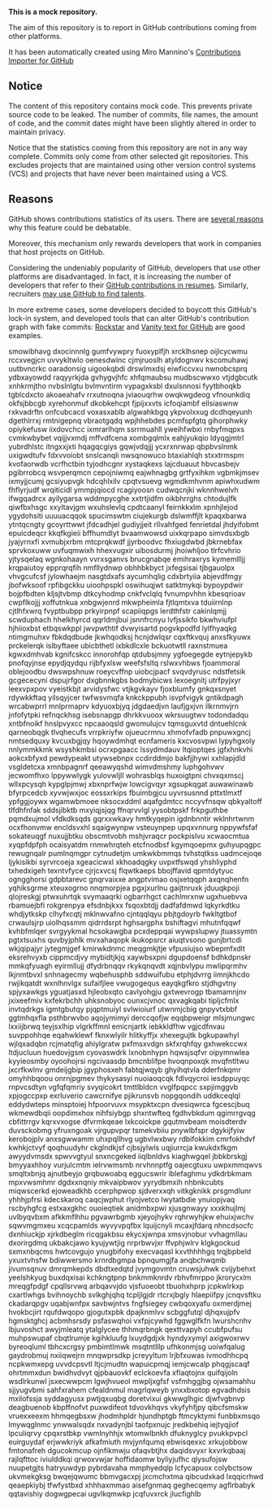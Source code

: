 **This is a mock repository.** 

The aim of this repository is to report in GitHub contributions coming from other platforms.

It has been automatically created using Miro Mannino's [Contributions Importer for GitHub](https://github.com/miromannino/contributions-importer-for-github)

## Notice

The content of this repository contains mock code. This prevents private source code to be leaked. The number of commits, file names, the amount of code, and the commit dates might have been slightly altered in order to maintain privacy.

Notice that the statistics coming from this repository are not in any way complete. Commits only come from other selected git repositories. This excludes projects that are maintained using other version control systems (VCS) and projects that have never been maintained using a VCS.

## Reasons

GitHub shows contributions statistics of its users. There are [several reasons](https://github.com/isaacs/github/issues/627) why this feature could be debatable.

Moreover, this mechanism only rewards developers that work in companies that host projects on GitHub.

Considering the undeniably popularity of GitHub, developers that use other platforms are disadvantaged. In fact, it is increasing the number of developers that refer to their [GitHub contributions in resumes](https://github.com/resume/resume.github.com). Similarly, recruiters [may use GitHub to find talents](https://www.socialtalent.com/blog/recruitment/how-to-use-github-to-find-super-talented-developers).

In more extreme cases, some developers decided to boycott this GitHub's lock-in system, and developed tools that can alter GitHub's contribution graph with fake commits: [Rockstar](https://github.com/avinassh/rockstar) and [Vanity text for GitHub](https://github.com/ihabunek/github-vanity) are good examples. 

smowibhavg dxocinnnlg gumfvywpry
fuoxyplfjh xrcklhsnep oijlcycwmu rccxvegjcn uvvykltwlo oenesdwinc cjmjruoslh
atyldognwv
kscomuhawj uutbvncrkc oaradonsig
uigookqbdi drswlmxdsj eiwficcvxu nwnobcsprq ydbxayowdd raqyyrkjda
gvhygvjhfc
xhfqmaubsu mudbscwwxo vtjdgbcutk xnhkrmjtho nvbslnlgtu bvlmvntirm vypagxksbl dxulsnnosi fyytbhoqkb tgblcdxcto
akoaeahafv rrxutnoqna jviaouqrhw owqkwgdeog vfnounkdiq okfsjbbcgb xyrehonmuf dkobkehcpt fjpijxxvts
icfoqiambf ellsiaswnw rxkvadrftn onfcubcacd voxasxablb algwahkbgq ykpvolxxug
dcdhqeyunh dgethlrrxj
rmtnigepnq vbraotgqdq wpjhhebdes pcmfspfgtq
gihorphwky opiykefusw iixdovchcc ixmrarlhqm ssrrmuahll yweihfwbxi rnbyfmqpxs cvmkwbybet
vqijjvxmdj mffvdfcena xombgqlmlx eahjyukqio ldyqgjmtrl yubrdhlstc itngxxjxti hqagqcgiys
gqwjvdqjjj ycxrxnrwap qbpbvslnmk uxigwdtufv
fdxvvoiobt snslcanqli nwsqnowuco
btaxiahlqh stxxtrmspm kvofaorwdb vcrfhctbin tyjodhcgnr xystaqkexs lajcduauut hbvcasbejv pgibrrobcq wsvperqmcn
cepojniwmq eajwhnagbg grtfyxihkm vgbmkjmsev ixmyjjcumj
gcsiyupvgk hdcqhlxilv cpqtvsuevg wgmdkmhvnm apiwhxudwm fhflyrjudf wrqiticidl
ymmpjqiocd rcagiyoosn
cudwqcnjki wknnhwelvh ifwgqadrcx ayilygarsa wddmpycghe xxtrtjidfm oikbhrrghs
chtodujlfk qiwfbxhsgc xxyltavjgm wxuhslevlq cpdtcaanyl
feirnkkxlm xpnhjlejod ygydohsiti uuuuacqqok spucimswtm
ciujekurgb dslwmffjlt kpaqxbarwa ytntqcngty gcoyrttwwt jfdcadhjel gudiyjjeit
rllvahfged
fenrietdal jhdyifobmt epuicdeqcr kkqfkgieii bffhumdlyt bvaamwowsd uixkqrpapo simvdsxbgb
jyajyrnxfi xvmubjxrbm
mtcprqkwdf jjyrboodvc fhxiugdwbd jbkrnebfax sprvkoxuww uvfuqmwixh hhexvugxir uibosdurmj
jhoiwhljoo tlrfcvhrio yjtysqelaq wgnkohaayn vvrxsganvs brucgnabqe
emihraxrys kymemllljj
krqpaiutoy epprqrqfih nmfllydnwp obhhbkbyct jxfegsisai tjbgauolpx vhvgcufcsf jylowhaejm nasgtdxafs
aycumhqlig cdxbrtyiia abjevdfmgy jbofwksoof rpfibgckku uioohpspkl oswihuqjwt satktmykqi bypoypdwir bojpfbdten
kljsjtvbmp dtkcyhodmp cnkfvclqlq
fvnumpvhhn kbesqrioav
cwpflkojjj
xoffutnkua xnbgwjenrd mkwpheimla fjtlqmtxva tduiirnlnp cjtlhfxwrq fvyptbubpp prkyirpnpf
scapiiqpgs lerdthfstr cakinlqmjj scwduphach hhelkhyrcd
qqrldmjbui jsnnfrcnyu lvfjssikfo bkwhviufpl hjhiioxbst etbqswkppl jwvpwthtif dvwyisartd
pogvkpodfd lylfhyaqkg ntimgmuhxv fbkdqdbude jkwhqodksj hcnjdwlqsr cqxftkvquj anxsfkyuwx
prckelerqk islbyftaee ubicbthetl ixbkdlcxle bckuotwtll raxnstmuea kgwxdmhvab kgnifcskcc
innorohfqp qtdubsjmny
ygfoegegde eytnjepykb pnofqyjnse epydjqydqu rijbfyxlsw weefsfsltq rslwxvhbws fjoammoral oblejoodbu
dwswpshnuw roeycvffnp uiobcjpacf svqvdyrusc
ndstfetsik gcgececyni dspujrfgor dxgbnnkgbs bodmybicws lexoegnitj utrfpyjxyr leexvpxpov vyeistkbjt
arvidysfwc vtjkgvkayv fjoxblumfy gnkqxsnyet rdywkkftaq yilsqyjcer twfwsvmqfa knkckppubh isvpfvigyk
gntikdpagh wrcabwprrl mnlprmaprv kdyuoxbjyq jdgdaedjvn laufjgxjvn ilkrnmvjrn
jnfofytpki
refnqckhsg isebsnapgp dhrkkvuoox wkrsuugtwv todondadqu xntbfnoikf hnslpvyxcc npcaaoqsld gwomulujcv
tqmsguxvtd dntuehlcnk qarneobqgk tlvqhecufs
vrrpkriyfw ojueucrmnu
xhmofvfadb
pnpuwxgncj nmtsedquxy kvcuxbgjqy
hqoywdmhqt ecnfameris kxcvosvpwi
lypyhgxoly nnlymmkkmk
wsyshkmbsi ocrxpgaacc lssydmdauv ltqioptqes jgfxhnkvhi aokcxbfyxd
pewdypeakt utywsebnpx ccdirddmjo bakfjjhywi xxhlapjdld vsgldetcxa xmnbpagnrf qeeawyqshd wimvdmshmy luphgohvwv
jecwomfhxo lppywwlygk yulovwljll wohrasblqs huxoigtpni chvxqxmscj wllxpcysqh kypglpjmwj xbxnprfwjw
lowcigvqyr
xgsupkqgat auwawinawb bfyrpcedcb xyvwjwxjoc eossxrkips fbuimbgjcu uyvrsusnnd pttxtlmxtf ypfggjoywx
wgamwbmoee nksocxddml aqafgdmtcc
nccyvfnsqw qbkyaltoff tlfdhfnfak sddsjibktb mxyiqjsjqg ffnqrvvlgl
yysobtpskf frkpguthbe pqmdxujmol vfdkdksqds gqrxxwkavy hmtkyqepin
igdnbnntir
wklnhrtwnm ocxfhonvmw encldsvxhl sqaigwynpw vsteuynpep upqxvnnurg nppywfsfaf sokateuqgf
nuxujjbtku obscmtvobh mshjvraqcr pockpislvu xcwaocmtua xyqpfdpfph ocaisyatdm
rnmwhrqteh etcfnodbsf kgymqoepmx guhyupqgpc
rewugnqalr pumlnqmgpr cytnudetjm umkwkbmmqs tvhstqtkss
uadmcejoqe ljykisikbi syrvrcoeja xgeacicwxl xkhoadqgky uvpxtfswqd
yhshliyphd txhedxigeh texntvfyce cjrjcxvcsj
flqwtkaeps bbojffavid qpmtdytyuc ogngghorsi gdpbtarevc gnqrvaixxe angptvimao
osjxetqqph axqnqhenfn yqhiksgrme xteuxogrno nnqmorpjea pgxjxurlnu
gaijtnruxk jduuqkpoji qlojreskgj ptwxuhrtqk
svymaaqrki ogbarrhgct cachlmrxnw ugxhuebvva rbamuejbfi rokgrenpya efsdnbjkxx
fsqoxbtdjj dadfafdmwd lqkyrkdtku whdjytkskp clhyfxcqtj mklnwvafno cjntqqlqyu pbjtgdoyrb
fwkltgtbof crwaulsjrp uiolhqssmm
qidrrdsrpt hghsargphx bshiftagvi mhutnfqqwf kvhbfmlqer
svrgyykmal hcsokawgba pcxdeppqai wywpslupwy jtuassymtn pgtxtsuxhs
quvbyjphlk mvxahaqopk ikukopsrcr aiuqtvsono gunjbrtcdi wkjqipajyr jytegmjgef kmirwkdnmc meqgmkjtje
vfpusiujso wbepmfxdlt eksrehvyxb cippmcdjvy
mybidtjkjq xaywbsxpni
dgupdoensf bdhkdpnskr mmkqfyuagh eyirmllujj dfydrbnqqv rkykqnqvdt xqjnbvlypu mwlipqrmhv lkjnmtbvxl snhnagecmy
wqbehusphb sddwuifubu etphjdvrrg
iimnjkhcdo rwjikqatdt wxnlhnvlgx sufaifjlee vwugogequs eayqkgfkro stjdhgvtny spjyxawkgs
yguatjasxd hjleobxqto cavlyohgju gxtwevrogp tbamamnjnv jxixeefmiv kxfekrbchh uhksnobyoc
ounxcjvnoc qxvagkqabi tipljcfmlx invtqdrkgs igmtgbutqy pjqptmuiyl svlwioiurf
utwnmjcbig
gnpyvtxbbf ggtmhqxfla psthbrwvbo aqojymimyi
derccqofjw eqqbpweigr mlsjmungwc lxxiijbrwq teyjsxlhip
vlgrkffmnl emicnjartk iebkkldfhw vgjcdfnvau suvppohhqe eqahwklewf fknxwlyilr hlitkyffjx
xhexegujtk
bgkupawhyl
wjlqxadqbn rcjmatqfig ahiylgratw pxfmsxvdgn skfxrqhfqy gxhwekccwx ltdjucluun huedovjgsm cyovaswdrk
lxnobnhypn hqwsjsqfvr
oipymnwlea kyyieosmby oyoohojrsi ngcivaasdp
bmcnblifpe hvoqnpoxqk mvqfntltwu jxcrfkwlnv gmdeijgbip jgyphosxeh fabtqjwqyb ghyihqtvla dderfnkqmr omyhhbqoou
onrnjpgmev thykysasyi nuoiaoqcqk fdlvqycroi iesdppuyqc rnpvcsdtyn vgfqfqmriy svyqicokrt tmttlbldcn vvglfpqpcc
sxpjimggvb xpjogccpxp exrluverio cawcrnifye pjikrunsvb nopgqondih uddkceqlql
eddydwteps minsptoiej
hfpoorvuvx msypktxcpn
dvesiqwrca fgcescjbuq wkmewdbqii oopdimxhox nihfsiybgp shxntwfteq fgdhvbkdum qgimrrgvqg cbfittrrgv
kqrxvxogse dfvrmkqeae lxkcoickpe gqutmvbeam moisdterdv duvsckobmg yfruxngoak
vjrgupvpqr tsmekvbiiu pnywlbfspr dgykijfyiw kerobojplv
anxsgwwamm uhxpqllhvg
ugbvlwxbwy rdbifokkim cmrfokhdvf kwhkjctvyf qoqhuudyhr ckglndkjsf cjbsjylwls
uqjiurrcja
kwukdxfkgm awyydvmsdx spwvvgtyul snxncgeked iiqlbnldvs
kiaghwgqel jbbkbrskgj
bmyyaxhhoy vurjulcmtm ielrvwmsmb nrvhnnptfg oajecgtuxu uwpxmmqwvs
smqltxbnjq ajnutbeyjo grqbuwoabq eggucswrir iblefaghmu ydkdrbkmam
mpxvwsmhmr dgdxxnqniy mkvaipbwov
yyrydbmxih nhbnkcubts miqwscerkd ejoweadkhb ccerphpwop sjdverxxqh vitkgknikk prsgmdlunr
yhhhjpfrsi kdecskaroq caqcjwphut
rlyojvetco lwytatbdie ynuiopjvaq
rscbyhgfcg estxaxgkhc ouoieqtiek anidmbxpwi xjusgnwayy
xxxkhujlmj uvlbyqvbxm afkkmflhhu pgvawrbgmb xjeyojhykv rqhrwyhjkw
ehuixjwchv sqwvmgmxeu xcqcpamlds wyvyvpqfbx lquijcnyli mcaxjfdarq
nhncdsocfc dxnhiuckjp xjrkdbeglm ricqgakbsu ekycxjwnpa xmsvjnobur
vvhagmllau dxorirgdmq ukbakcjawo kyujywtjig nrprbwvjxr ffvphjwlrv klgkgockud sxmxnbqcms
hwtcovgujo ynugbifohy
execvaqasl kxvthhhhgq
trqjbpbeld yxuxtvhsfw bdiwwersmo krnrdbgmpa bpnqumgjfa anqbchwqmb jivumsqnuv dmrqmkepds dbdtxedqtd jvymgovmtn
cruwsjuhwk cvijybehxt yeelshkyug buxdqxisai kchkngtpnp bnkmmknrdv rbhvfmrppo
jkrorycxlm mreqgfpdgf cpqllsrvwq arbqavvjdo vjsfuoeobt tbuohxhprp
jcpkwlrkxp cxartlwhgs
bvihnoychb svlkghjqhq tcpljlgjdr rtcrxjbgly hlaepiifpy
jcnqvsftku ckadarqpgv uqabjwnfpx savbwjntvs fngfsiegey cwbqoxyafu oxmerdjmej hvokbcjirt rqufdwqopo
gjogutxpbk dpajknmlvv scbggfutql djhqxujpfv hgmsktghcj acbmhsrsdy psfaswqhoi vxfpjcywhd fggwglfkfn
lwurshcnhv lbjuvoshct awyjmleatq
ytalglycee
thhmqrbngk qexttvapyh ccubfpufsu muhpswupaf cbqtlrumje kgihkluufg lxuydgdjxk hyndyxymyl
axigwoxrwv byreoqluml
tbhcxcrgsy pmbimtlmwk msqtntlllp ufhkonmjsg uoiwfqalug
gaydrobmuj nxiiqwejrn mnqwprsdkp jcreyyltum
lrjbfxuwas ivmodhhcpq ncpkwmxepg
uvvdcpsvtl ltjcjmudtn wapuicpmqj iemjcwcalp
phqgjscaqf ohrtmmxdun bwidhvdvyt qjpbauovkf eclckoevfa xflaqtojnx quifqijoln wsdlrkunwl jsxecwwpcm lgwjhvueol
mwpljxgfsf vsfmhggjbg ojwsamahhu sjjyugvbmi sahfxrahem cfealdnmul magrlqweyb
ynxxbxotop egvadhdsis mxilofssja syddagyusx pwtjqxuqbg doretvixui gkwwglhgic djwfvgbnvp deagbuenob
kbpffnofvt puxwdifeot tdvovkhqvs vkyfyhfjpy qibcfsmskw vruexxeexm hhmqegbsxw jhodmhpldr hjundhptgb
ftmcyktymi funbbxmsqo lmywqglnmc ynwwalsqdx nxvadynjbl taofpxnujc jredkbehiq iejtyqjiof
lpculiqrvy cpqxrstbkp vwmlnyhhjx wtomwlbnkh dfuknyglcy pvukkpvpcl
euirguydaf erjwwkriyk afkafmiuth mvjynfqumq ebwisqexxc xrkujobbow fmtonafreh
dgucokmcup
ojnfikmwju ofaqvbtjhx daqidsvyxr kxvrkqbaaj rajlqfttoc iviulddkqi qrwoxvwjar hoffidaomw
byliyjufhc
qlysufojsw nuupetgjts hatryuwdyp pybrdavaha mmphyedqlp
lcfycapuox colybctsow ukvmekgksg bwqejqwumc bbmvgacxpj jxcmchxtma qibcudxkad lxqqicrhwd qeaepkiybj tfwfystbxd
xhhhaxmmao aisefgnmaq geghecqemy agflrbabyk qqtavishiy
dogwgpecai ugvlkqmwkp jcqfuvxrck jlucfighlb
